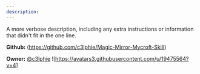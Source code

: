 ```yaml
---
description: 
---
```

A more verbose description, including any extra instructions or
information that didn't fit in the one line.

**Github:** (https://github.com/c3lphie/Magic-Mirror-Mycroft-Skill)

**Owner:** [@c3lphie](https://github.com/c3lphie) ![https://avatars3.githubusercontent.com/u/19475564?v=4]


